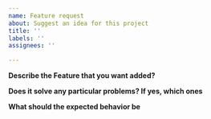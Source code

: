 ```yaml
---
name: Feature request
about: Suggest an idea for this project
title: ''
labels: ''
assignees: ''

---
```


**Describe the Feature that you want added?**


**Does it solve any particular problems? If yes, which ones**


**What should the expected behavior be**
